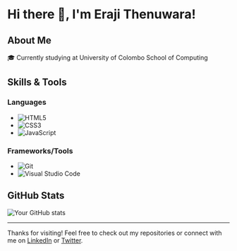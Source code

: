 # Hi there 👋, I'm Eraji Thenuwara!

## About Me 
🎓 Currently studying at University of Colombo School of Computing

## Skills & Tools

### Languages
- ![HTML5](https://img.shields.io/badge/-HTML5-E34F26?style=flat-square&logo=html5&logoColor=white)
- ![CSS3](https://img.shields.io/badge/-CSS3-1572B6?style=flat-square&logo=css3)
- ![JavaScript](https://img.shields.io/badge/-JavaScript-F7DF1E?style=flat-square&logo=javascript)

### Frameworks/Tools
- ![Git](https://img.shields.io/badge/-Git-F05032?style=flat-square&logo=git&logoColor=white)
- ![Visual Studio Code](https://img.shields.io/badge/-VSCode-007ACC?style=flat-square&logo=visual-studio-code&logoColor=white)


## GitHub Stats

![Your GitHub stats](https://github-readme-stats.vercel.app/api?username=YourGitHubUsername&show_icons=true&theme=radical)

---

Thanks for visiting! Feel free to check out my repositories or connect with me on [LinkedIn](https://www.linkedin.com/in/your-profile/) or [Twitter](https://twitter.com/your-profile).

